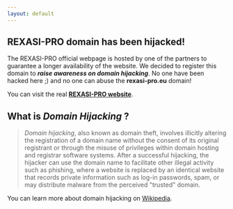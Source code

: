 ```yaml
---
layout: default
---
```


## REXASI-PRO domain has been hijacked!

The REXASI-PRO official webpage is hosted by one of the partners to guarantee a longer availability of the website. We decided to register this domain to ***raise awareness on domain hijacking***. No one have been hacked here ;) and no one can abuse the **rexasi-pro.eu** domain!

You can visit the real [**REXASI-PRO website**](https://rexasi-pro.spindoxlabs.com/).

## What is *Domain Hijacking* ?

> *Domain hijacking*, also known as domain theft, involves illicitly altering the registration of a domain name without the consent of its original registrant or through the misuse of privileges within domain hosting and registrar software systems. After a successful hijacking, the hijacker can use the domain name to facilitate other illegal activity such as phishing, where a website is replaced by an identical website that records private information such as log-in passwords, spam, or may distribute malware from the perceived "trusted" domain.

You can learn more about domain hijacking on [Wikipedia](https://en.wikipedia.org/wiki/Domain_hijacking).
